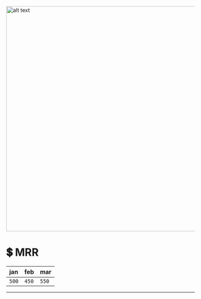 <img src="https://user-images.githubusercontent.com/21968377/144684699-cdb661fd-5b1e-441a-bd51-3527b4cdd0c4.png" alt="alt text" width="600">

# 💲 MRR
| jan        | feb          | mar |
|:-------------|:------------------|:------|
| `500`           | `450` | `550`  |
---
